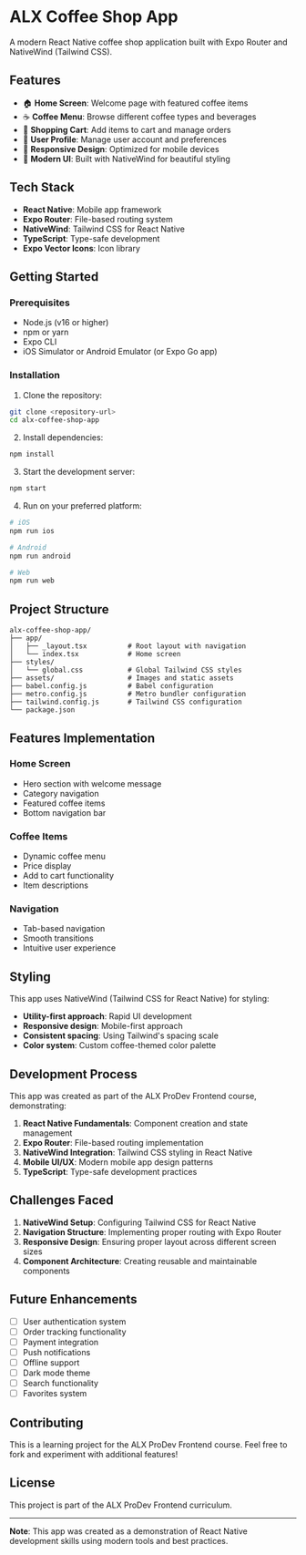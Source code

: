 # ALX Coffee Shop App

A modern React Native coffee shop application built with Expo Router and NativeWind (Tailwind CSS).

## Features

- 🏠 **Home Screen**: Welcome page with featured coffee items
- ☕ **Coffee Menu**: Browse different coffee types and beverages
- 🛒 **Shopping Cart**: Add items to cart and manage orders
- 👤 **User Profile**: Manage user account and preferences
- 📱 **Responsive Design**: Optimized for mobile devices
- 🎨 **Modern UI**: Built with NativeWind for beautiful styling

## Tech Stack

- **React Native**: Mobile app framework
- **Expo Router**: File-based routing system
- **NativeWind**: Tailwind CSS for React Native
- **TypeScript**: Type-safe development
- **Expo Vector Icons**: Icon library

## Getting Started

### Prerequisites

- Node.js (v16 or higher)
- npm or yarn
- Expo CLI
- iOS Simulator or Android Emulator (or Expo Go app)

### Installation

1. Clone the repository:

```bash
git clone <repository-url>
cd alx-coffee-shop-app
```

2. Install dependencies:

```bash
npm install
```

3. Start the development server:

```bash
npm start
```

4. Run on your preferred platform:

```bash
# iOS
npm run ios

# Android
npm run android

# Web
npm run web
```

## Project Structure

```
alx-coffee-shop-app/
├── app/
│   ├── _layout.tsx          # Root layout with navigation
│   └── index.tsx            # Home screen
├── styles/
│   └── global.css           # Global Tailwind CSS styles
├── assets/                  # Images and static assets
├── babel.config.js          # Babel configuration
├── metro.config.js          # Metro bundler configuration
├── tailwind.config.js       # Tailwind CSS configuration
└── package.json
```

## Features Implementation

### Home Screen

- Hero section with welcome message
- Category navigation
- Featured coffee items
- Bottom navigation bar

### Coffee Items

- Dynamic coffee menu
- Price display
- Add to cart functionality
- Item descriptions

### Navigation

- Tab-based navigation
- Smooth transitions
- Intuitive user experience

## Styling

This app uses NativeWind (Tailwind CSS for React Native) for styling:

- **Utility-first approach**: Rapid UI development
- **Responsive design**: Mobile-first approach
- **Consistent spacing**: Using Tailwind's spacing scale
- **Color system**: Custom coffee-themed color palette

## Development Process

This app was created as part of the ALX ProDev Frontend course, demonstrating:

1. **React Native Fundamentals**: Component creation and state management
2. **Expo Router**: File-based routing implementation
3. **NativeWind Integration**: Tailwind CSS styling in React Native
4. **Mobile UI/UX**: Modern mobile app design patterns
5. **TypeScript**: Type-safe development practices

## Challenges Faced

1. **NativeWind Setup**: Configuring Tailwind CSS for React Native
2. **Navigation Structure**: Implementing proper routing with Expo Router
3. **Responsive Design**: Ensuring proper layout across different screen sizes
4. **Component Architecture**: Creating reusable and maintainable components

## Future Enhancements

- [ ] User authentication system
- [ ] Order tracking functionality
- [ ] Payment integration
- [ ] Push notifications
- [ ] Offline support
- [ ] Dark mode theme
- [ ] Search functionality
- [ ] Favorites system

## Contributing

This is a learning project for the ALX ProDev Frontend course. Feel free to fork and experiment with additional features!

## License

This project is part of the ALX ProDev Frontend curriculum.

---

**Note**: This app was created as a demonstration of React Native development skills using modern tools and best practices.
